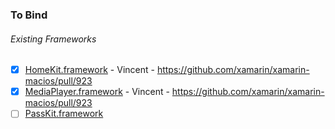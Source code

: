 ### To Bind
###### Existing Frameworks
- [X] [HomeKit.framework](https://github.com/xamarin/xamarin-macios/wiki/HomeKit-iOS-Beta1) - Vincent - https://github.com/xamarin/xamarin-macios/pull/923
- [X] [MediaPlayer.framework](https://github.com/xamarin/xamarin-macios/wiki/MediaPlayer-iOS-Beta1) - Vincent - https://github.com/xamarin/xamarin-macios/pull/923
- [ ] [PassKit.framework](https://github.com/xamarin/xamarin-macios/wiki/PassKit-iOS-Beta1)